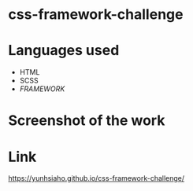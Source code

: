 # css-framework-challenge

# Languages used
 * HTML
 * SCSS
 * *FRAMEWORK*
 
# Screenshot of the work

[logo]: https://github.com/yunhsiaho/css-framework-challenge/blob/main/src/image/screenshot.png "screenshot"

# Link

 https://yunhsiaho.github.io/css-framework-challenge/
